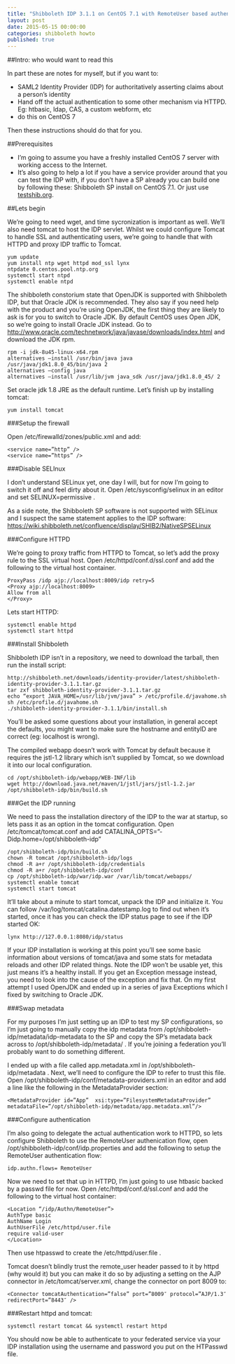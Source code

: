 ```yaml
---
title: "Shibboleth IDP 3.1.1 on CentOS 7.1 with RemoteUser based authentication"
layout: post
date: 2015-05-15 00:00:00
categories: shibboleth howto
published: true
---
```

##Intro: who would want to read this

In part these are notes for myself, but if you want to:

* SAML2 Identity Provider (IDP) for authoritatively asserting claims about a person’s identity
* Hand off the actual authentication to some other mechanism via HTTPD. Eg: htbasic, ldap, CAS, a custom webform, etc
* do this on CentOS 7

Then these instructions should do that for you.

##Prerequisites

* I’m going to assume you have a freshly installed CentOS 7 server with working access to the Internet.
* It’s also going to help a lot if you have a service provider around that you can test the IDP with, if you don’t have a SP already you can build one by following these: Shibboleth SP install on CentOS 7.1. Or just use [testshib.org].

##Lets begin

We’re going to need wget, and time sycronization is important as well. We’ll also need tomcat to host the IDP servlet. Whilst we could configure Tomcat to handle SSL and authenticating users, we’re going to handle that with HTTPD and proxy IDP traffic to Tomcat.

    yum update
    yum install ntp wget httpd mod_ssl lynx
    ntpdate 0.centos.pool.ntp.org
    systemctl start ntpd
    systemctl enable ntpd

The shibboleth constorium state that OpenJDK is supported with Shibboleth IDP, but that Oracle JDK is recommended. They also say if you need help with the product and you’re using OpenJDK, the first thing they are likely to ask is for you to switch to Oracle JDK. By default CentOS uses Open JDK, so we’re going to install Oracle JDK instead. Go to http://www.oracle.com/technetwork/java/javase/downloads/index.html and download the JDK rpm.

    rpm -i jdk-8u45-linux-x64.rpm
    alternatives –install /usr/bin/java java /usr/java/jdk1.8.0_45/bin/java 2
    alternatives –config java
    alternatives –install /usr/lib/jvm java_sdk /usr/java/jdk1.8.0_45/ 2

Set oracle jdk 1.8 JRE as the default runtime.
Let’s finish up by installing tomcat:

    yum install tomcat

###Setup the firewall

Open /etc/firewalld/zones/public.xml and add:

    <service name=”http” />
    <service name=”https” />

###Disable SELInux

I don’t understand SELinux yet, one day I will, but for now I’m going to switch it off and feel dirty about it. Open /etc/sysconfig/selinux in an editor and set SELINUX=permissive .

As a side note, the Shibboleth SP software is not supported with SELinux and I suspect the same statement applies to the IDP software: https://wiki.shibboleth.net/confluence/display/SHIB2/NativeSPSELinux

###Configure HTTPD

We’re going to proxy traffic from HTTPD to Tomcat, so let’s add the proxy rule to the SSL virtual host. Open /etc/httpd/conf.d/ssl.conf and add the following to the virtual host container.

    ProxyPass /idp ajp://localhost:8009/idp retry=5
    <Proxy ajp://localhost:8009>
    Allow from all
    </Proxy>

Lets start HTTPD:

    systemctl enable httpd
    systemctl start httpd

###Install Shibboleth

Shibboleth IDP isn’t in a repository, we need to download the tarball, then run the install script:

    http://shibboleth.net/downloads/identity-provider/latest/shibboleth-identity-provider-3.1.1.tar.gz
    tar zxf shibboleth-identity-provider-3.1.1.tar.gz
    echo “export JAVA_HOME=/usr/lib/jvm/java” > /etc/profile.d/javahome.sh
    sh /etc/profile.d/javahome.sh
    ./shibboleth-identity-provider-3.1.1/bin/install.sh

     

You’ll be asked some questions about your installation, in general accept the defaults, you might want to make sure the hostname and entityID are correct (eg: localhost is wrong).

The compiled webapp doesn’t work with Tomcat by default because it requires the jstl-1.2 library which isn’t supplied by Tomcat, so we download it into our local configuration.

    cd /opt/shibboleth-idp/webapp/WEB-INF/lib
    wget http://download.java.net/maven/1/jstl/jars/jstl-1.2.jar
    /opt/shibboleth-idp/bin/build.sh

###Get the IDP running

We need to pass the installation directory of the IDP to the war at startup, so lets pass it as an option in the tomcat configuration. Open /etc/tomcat/tomcat.conf and add CATALINA_OPTS=”-Didp.home=/opt/shibboleth-idp”

    /opt/shibboleth-idp/bin/build.sh
    chown -R tomcat /opt/shibboleth-idp/logs
    chmod -R a+r /opt/shibboleth-idp/credentials
    chmod -R a+r /opt/shibboleth-idp/conf
    cp /opt/shibboleth-idp/war/idp.war /var/lib/tomcat/webapps/
    systemctl enable tomcat
    systemctl start tomcat

It’ll take about a minute to start tomcat, unpack the IDP and initialize it. You can follow /var/log/tomcat/catalina.datestamp.log to find out when it’s started, once it has you can check the IDP status page to see if the IDP started OK:

    lynx http://127.0.0.1:8080/idp/status

If your IDP installation is working at this point you’ll see some basic information about versions of tomcat/java and some stats for metadata reloads and other IDP related things. Note the IDP won’t be usable yet, this just means it’s a healthy install. If you get an Exception message instead, you need to look into the cause of the exception and fix that. On my first attempt I used OpenJDK and ended up in a series of java Exceptions which I fixed by switching to Oracle JDK.

###Swap metadata

For my purposes I’m just setting up an IDP to test my SP configurations, so I’m just going to manually copy the idp metadata from /opt/shibboleth-idp/metadata/idp-metadata to the SP and copy the SP’s metadata back across to /opt/shibboleth-idp/metadata/ . If you’re joining a federation you’ll probably want to do something different.

I ended up with a file called app.metadata.xml in /opt/shibboleth-idp/metadata . Next, we’ll need to configure the IDP to refer to trust this file. Open /opt/shibboleth-idp/conf/metadata-providers.xml in an editor and add a line like the following in the MetadataProvider section:

    <MetadataProvider id=”App”  xsi:type=”FilesystemMetadataProvider” metadataFile=”/opt/shibboleth-idp/metadata/app.metadata.xml”/>

###Configure authentication

I’m also going to delegate the actual authentication work to HTTPD, so lets configure Shibboleth to use the RemoteUser authenication flow, open /opt/shibboleth-idp/conf/idp.properties and add the following to setup the RemoteUser authentication flow:

    idp.authn.flows= RemoteUser

Now we need to set that up in HTTPD, I’m just going to use htbasic backed by a passwd file for now. Open /etc/httpd/conf.d/ssl.conf and add the following to the virtual host container:

    <Location “/idp/Authn/RemoteUser”>
    AuthType basic
    AuthName Login
    AuthUserFile /etc/httpd/user.file
    require valid-user
    </Location>

Then use htpasswd to create the /etc/httpd/user.file .

Tomcat doesn’t blindly trust the remote_user header passed to it by httpd (why would it) but you can make it do so by adjusting a setting on the AJP connector in /etc/tomcat/server.xml, change the connector on port 8009 to:

    <Connector tomcatAuthentication=”false” port=”8009″ protocol=”AJP/1.3″ redirectPort=”8443″ />

###Restart httpd and tomcat:

    systemctl restart tomcat && systemctl restart httpd

You should now be able to authenticate to your federated service via your IDP installation using the username and password you put on the HTPasswd file.

[testshib.org]: https://testshib.org
